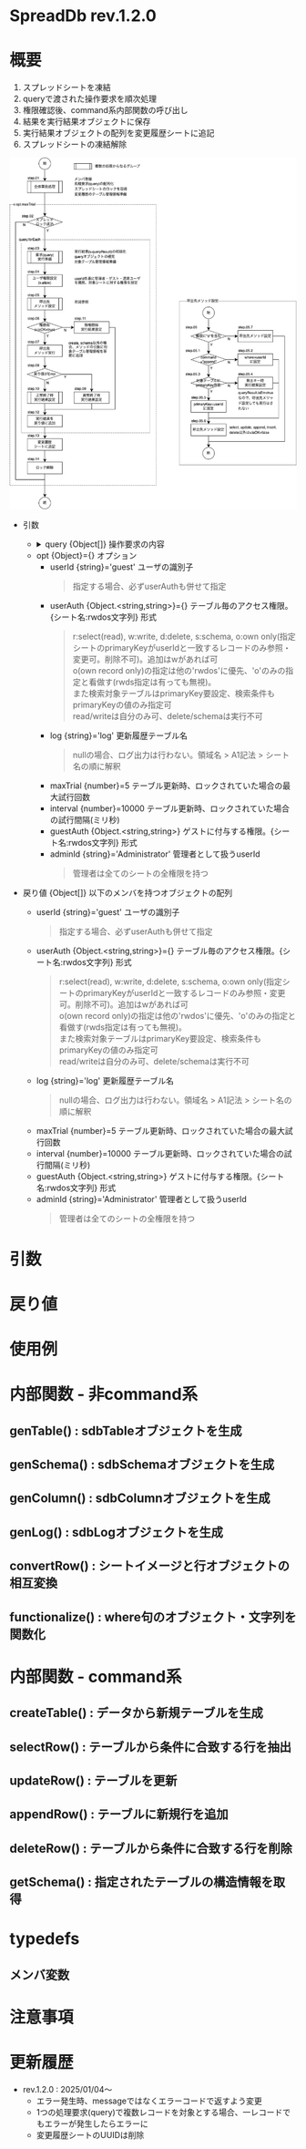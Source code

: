 # <a name="d488ebac-6d7f-49c8-ae6b-04cb35508546">SpreadDb</a> rev.1.2.0

# 概要

1. スプレッドシートを凍結
1. queryで渡された操作要求を順次処理
1. 権限確認後、command系内部関数の呼び出し
1. 結果を実行結果オブジェクトに保存
1. 実行結果オブジェクトの配列を変更履歴シートに追記
1. スプレッドシートの凍結解除

![](doc/flowchart.main.webp)

- 引数

  - <details><summary>query {Object[]} 操作要求の内容</summary>
    <ul>
      <li>table {string|string[]} 操作対象テーブル名
        <blockquote>全commandで使用。command='schema'の場合、取得対象テーブル名またはその配列</blockquote>
      </li>
      <li>command {string} 操作名
        <blockquote>全commandで使用。create/select/update/delete/append/schema</blockquote>
      </li>
      <li><details><summary>[cols] {sdbColumn[]} 新規作成シートの項目定義オブジェクトの配列</summary>
            - name {string} 項目名
        - type {string} データ型。string,number,boolean,Date,JSON,UUID
        - format {string} 表示形式。type=Dateの場合のみ指定
        - options {string} 取り得る選択肢(配列)のJSON表現<br>ex. ["未入場","既収","未収","無料"]
        - default {function} 既定値を取得する関数。引数は当該行オブジェクト<br>指定の際は必ず{〜} で囲み、return文を付与のこと。<br>ex.o => {return toLocale(new Date())}
        - primaryKey {boolean}=false 一意キー項目ならtrue
        - unique {boolean}=false primaryKey以外で一意な値を持つならtrue
        - auto_increment {bloolean|null|number|number[]}=false 自動採番項目
          - null ⇒ 自動採番しない
          - boolean ⇒ true:自動採番する(基数=1,増減値=1)、false:自動採番しない
          - number ⇒ 自動採番する(基数=指定値,増減値=1)
          - number[] ⇒ 自動採番する(基数=添字0,増減値=添字1)
          - object ⇒ {start:m,step:n}形式
        - suffix {string} "not null"等、上記以外のSQLのcreate table文のフィールド制約
        - note {string} 本項目に関する備考。create table等では使用しない
        </details>
        <blockquote>command='create'のみで使用</blockquote>
      </li>
      <li>[values] {Object[]|Array[]} - 新規作成シートに書き込む初期値
        <blockquote>command='create'のみで使用</blockquote>
      </li>
      <li>
        <details><summary>[where] {Object|Function|string} 対象レコードの判定条件</summary>
            <!--
        where {Object|Function|string} 対象レコードの判定条件
        -->
        【where句の指定方法】
        - Object ⇒ {キー項目名:キー項目の値}形式で、key:valueに該当するレコードを更新
        - function ⇒ 行オブジェクトを引数に対象ならtrueを返す関数で、trueが返されたレコードを更新
        - string
          - 無名関数またはアロー関数のソース文字列 ⇒ new Functionで関数化。{〜} で囲みreturn文を付与。
          - その他 ⇒ 項目定義で"primaryKey"を指定した項目の値
        - その他(Object,function,string以外) ⇒ 項目定義で"primaryKey"を指定した項目の値
        </details>
        <blockquote>command='select','update','delete'で使用</blockquote>
      </li>
      <li>
        <details><summary>[record] {Object|Function} 追加・更新する値</summary>
            <!--
        record {Object|string|Function} 更新する値
        -->
        【record句の指定方法】
        - Object ⇒ appendなら行オブジェクト、updateなら{更新対象項目名:セットする値}
        - string ⇒ 上記Objectに変換可能なJSON文字列
        - Function ⇒ 行オブジェクトを引数に、上記Objectを返す関数
          【例】abc欄にfuga+hogeの値をセットする : {func: o=>{return {abc:(o.fuga||0)+(o.hoge||0)}}}
        </details>
        <blockquote>command='update','append'で使用</blockquote>
      </li>
    </ul>
    </details>
  - opt {Object}={} オプション
    - userId {string}='guest' ユーザの識別子
      > 指定する場合、必ずuserAuthも併せて指定
    - userAuth {Object.<string,string>}={} テーブル毎のアクセス権限。{シート名:rwdos文字列} 形式
      > r:select(read), w:write, d:delete, s:schema, o:own only(指定シートのprimaryKeyがuserIdと一致するレコードのみ参照・変更可。削除不可)。追加はwがあれば可<br>
      > o(own record only)の指定は他の'rwdos'に優先、'o'のみの指定と看做す(rwds指定は有っても無視)。<br>
      > また検索対象テーブルはprimaryKey要設定、検索条件もprimaryKeyの値のみ指定可<br>
      > read/writeは自分のみ可、delete/schemaは実行不可
    - log {string}='log' 更新履歴テーブル名
      > nullの場合、ログ出力は行わない。領域名 > A1記法 > シート名の順に解釈
    - maxTrial {number}=5 テーブル更新時、ロックされていた場合の最大試行回数
    - interval {number}=10000 テーブル更新時、ロックされていた場合の試行間隔(ミリ秒)
    - guestAuth {Object.<string,string>} ゲストに付与する権限。{シート名:rwdos文字列} 形式
    - adminId {string}='Administrator' 管理者として扱うuserId
      > 管理者は全てのシートの全権限を持つ
- 戻り値 {Object[]} 以下のメンバを持つオブジェクトの配列
  - userId {string}='guest' ユーザの識別子
    > 指定する場合、必ずuserAuthも併せて指定
  - userAuth {Object.<string,string>}={} テーブル毎のアクセス権限。{シート名:rwdos文字列} 形式
    > r:select(read), w:write, d:delete, s:schema, o:own only(指定シートのprimaryKeyがuserIdと一致するレコードのみ参照・変更可。削除不可)。追加はwがあれば可<br>
    > o(own record only)の指定は他の'rwdos'に優先、'o'のみの指定と看做す(rwds指定は有っても無視)。<br>
    > また検索対象テーブルはprimaryKey要設定、検索条件もprimaryKeyの値のみ指定可<br>
    > read/writeは自分のみ可、delete/schemaは実行不可
  - log {string}='log' 更新履歴テーブル名
    > nullの場合、ログ出力は行わない。領域名 > A1記法 > シート名の順に解釈
  - maxTrial {number}=5 テーブル更新時、ロックされていた場合の最大試行回数
  - interval {number}=10000 テーブル更新時、ロックされていた場合の試行間隔(ミリ秒)
  - guestAuth {Object.<string,string>} ゲストに付与する権限。{シート名:rwdos文字列} 形式
  - adminId {string}='Administrator' 管理者として扱うuserId
    > 管理者は全てのシートの全権限を持つ

# 引数

# 戻り値

# 使用例

# 内部関数 - 非command系

## genTable() : sdbTableオブジェクトを生成

## genSchema() : sdbSchemaオブジェクトを生成

## genColumn() : sdbColumnオブジェクトを生成

## genLog() : sdbLogオブジェクトを生成

## convertRow() : シートイメージと行オブジェクトの相互変換

## functionalize() : where句のオブジェクト・文字列を関数化

# 内部関数 - command系

## createTable() : データから新規テーブルを生成

## selectRow() : テーブルから条件に合致する行を抽出

## updateRow() : テーブルを更新

## appendRow() : テーブルに新規行を追加

## deleteRow() : テーブルから条件に合致する行を削除

## getSchema() : 指定されたテーブルの構造情報を取得

# typedefs

## メンバ変数

# 注意事項

# 更新履歴

- rev.1.2.0 : 2025/01/04〜
  - エラー発生時、messageではなくエラーコードで返すよう変更
  - 1つの処理要求(query)で複数レコードを対象とする場合、一レコードでもエラーが発生したらエラーに
  - 変更履歴シートのUUIDは削除


